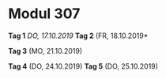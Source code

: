 # Modul 307

**Tag 1** *DO, 17.10.2019*
**Tag 2** (FR, 18.10.2019*

**Tag 3** (MO, 21.10.2019) 

**Tag 4** (DO, 24.10.2019) 
**Tag 5** (DO, 25.10.2019) 
<!--stackedit_data:
eyJoaXN0b3J5IjpbLTQ0NTI3Njk3NSw4OTMwMjk0NTQsLTE0ND
M0MjgxNzgsLTEzNjIwMDE2ODksMTQ2OTE4NTkyXX0=
-->